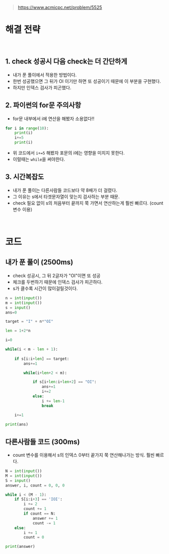 > [ https://www.acmicpc.net/problem/5525 ]( https://www.acmicpc.net/problem/5525 )   

# 해결 전략

</br>

## 1.  check 성공시 다음 check는 더 간단하게
- 내가 푼 풀이에서 적용한 방법이다.
- 한번 성공했으면 그 뒤가 OI 이기만 하면 또 성공이기 때문에 이 부분을 구현했다.
- 하지만 인덱스 검사가 피곤했다.

## 2. 파이썬의 for문 주의사항
- for문 내부에서 i에 연산을 해봤자 소용없다!!

```python
for i in range(10):
    print(i)
    i+=5
    print(i)
```
- 위 코드에서 `i+=5` 해봤자 포문의 i에는 영향을 미치지 못한다.
- 이럴때는 `while`을 써야한다.

## 3. 시간복잡도
- 내가 푼 풀이는 다른사람들 코드보다 약 8배가 더 걸렸다.
- 그 이유는 s에서 타겟문자열이 맞는지 검사하는 부분 때문.
- check 필요 없이 s의 처음부터 끝까지 쭉 가면서 연산하는게 훨씬 빠르다. (count 변수 이용)

</br>

# 코드

## 내가 푼 풀이 (2500ms)

- check 성공시, 그 뒤 2글자가 "OI"이면 또 성공
- 체크를 두번하기 때문에 인덱스 검사가 피곤하다.
- s가 클수록 시간이 많이걸릴것이다.

```python
n = int(input())
m = int(input())
s = input()
ans=0

target = "I" + n*"OI"

len = 1+2*n

i=0

while(i < m - len + 1):
    
    if s[i:i+len] == target:
        ans+=1

        while(i+len+2 < m):

            if s[i+len:i+len+2] == "OI":
                ans+=1
                i+=2
            else:
                i += len-1
                break

    i+=1
    
print(ans)
```

## 다른사람들 코드 (300ms)

- count 변수를 이용해서 s의 인덱스 0부터 끝가지 쭉 연산해나가는 방식. 훨씬 빠르다.

```python
N = int(input())
M = int(input())
S = input()
answer, i, count = 0, 0, 0

while i < (M - 1):
    if S[i:i+3] == 'IOI':
        i += 2
        count += 1
        if count == N:
            answer += 1
            count -= 1
    else:
        i += 1
        count = 0

print(answer)
```
